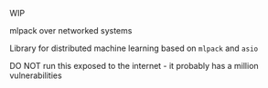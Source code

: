 WIP

mlpack over networked systems

Library for distributed machine learning based on `mlpack` and `asio`

DO NOT run this exposed to the internet - it probably has a million vulnerabilities
